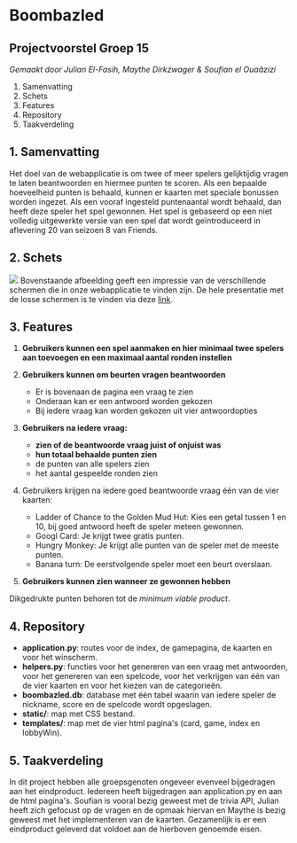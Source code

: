 # Boombazled
## Projectvoorstel Groep 15
*Gemaakt door Julian El-Fasih, Maythe Dirkzwager & Soufian el Ouaâzizi*
 1. Samenvatting
 2. Schets
 3. Features
 4. Repository
 5. Taakverdeling

## 1. Samenvatting
Het doel van de webapplicatie is om twee of meer spelers gelijktijdig vragen te laten beantwoorden en hiermee punten te scoren. Als een bepaalde hoeveelheid punten is behaald, kunnen er kaarten met speciale bonussen worden ingezet. Als een vooraf ingesteld puntenaantal wordt behaald, dan heeft deze speler het spel gewonnen. Het spel is gebaseerd op een niet volledig uitgewerkte versie van een spel dat wordt geïntroduceerd in aflevering 20 van seizoen 8 van Friends.
## 2. Schets
**![](https://lh6.googleusercontent.com/RjUfnCriIrnfD28RRzgKcneKv7BnyZwl2mJDPhPDGcHZQ8y17v8JCHKG6ulj9Z-QxbILJSItqH5Tu1xMouoEfrKNG46LjFNEUyLtn0uRnKykehM2DLHpgNU0HPo7eM1G9ynFfhrK)**
Bovenstaande afbeelding geeft een impressie van de verschillende schermen die in onze webapplicatie te vinden zijn.
De hele presentatie met de losse schermen is te vinden via deze [link](https://prezi.com/kegmqcrojm20/welcome-to-bamboozled/?utm_campaign=share&utm_medium=copy).

## 3. Features
1. **Gebruikers kunnen een spel aanmaken en hier minimaal twee spelers aan toevoegen en een maximaal aantal ronden instellen**
2. **Gebruikers kunnen om beurten vragen beantwoorden**
    - Er is bovenaan de pagina een vraag te zien
    - Onderaan kan er een antwoord worden gekozen
    - Bij iedere vraag kan worden gekozen uit vier antwoordopties
3. **Gebruikers na iedere vraag:**
    - **zien of de beantwoorde vraag juist of onjuist was**
    - **hun totaal behaalde punten zien**
    - de punten van alle spelers zien
    - het aantal gespeelde ronden zien
4. Gebruikers krijgen na iedere goed beantwoorde vraag één van de vier kaarten:
    - Ladder of Chance to the Golden Mud Hut: Kies een getal tussen 1 en 10, bij goed antwoord heeft de speler meteen gewonnen.
    - Googl Card: Je krijgt twee gratis punten.
    - Hungry Monkey: Je krijgt alle punten van de speler met de meeste punten.
    - Banana turn: De eerstvolgende speler moet een beurt overslaan.
    
5. **Gebruikers kunnen zien wanneer ze gewonnen hebben**

Dikgedrukte punten behoren tot de *minimum viable product*.

## 4. Repository
 - **application.py**: routes voor de index, de gamepagina, de kaarten en voor het winscherm.
 - **helpers.py**: functies voor het genereren van een vraag met antwoorden, voor het genereren van een spelcode, voor het verkrijgen van één van de vier kaarten en voor het kiezen van de categorieën.
 - **boombazled.db**: database met één tabel waarin van iedere speler de nickname, score en de spelcode wordt opgeslagen.
 - **static/**: map met CSS bestand.
 - **templates/**: map met de vier html pagina's (card, game, index en lobbyWin).
 
 ## 5. Taakverdeling
 In dit project hebben alle groepsgenoten ongeveer evenveel bijgedragen aan het eindproduct. Iedereen heeft bijgedragen aan application.py en aan de html pagina's. Soufian is vooral bezig geweest met de trivia API, Julian heeft zich gefocust op de vragen en de opmaak hiervan en Maythe is bezig geweest met het implementeren van de kaarten. Gezamenlijk is er een eindproduct geleverd dat voldoet aan de hierboven genoemde eisen. 

